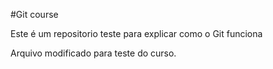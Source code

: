 #Git course

Este é um repositorio teste para explicar como o Git funciona

Arquivo modificado para teste do curso.
